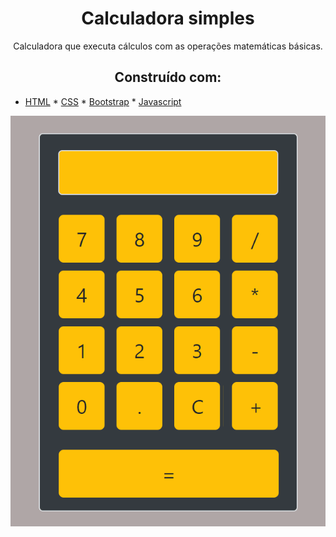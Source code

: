 <h1 align="center">
  Calculadora simples 
</h1>

<p align="center">
  Calculadora que executa cálculos com as operações matemáticas básicas.
</p>

<h2 align="center">
 Construído com:   
</h2>


 
<p align="center">

* [HTML](https://www.w3schools.com/html/default.asp) * [CSS](https://maven.apache.org/) * [Bootstrap](https://getbootstrap.com/) * [Javascript](https://developer.mozilla.org/pt-BR/docs/Aprender/Getting_started_with_the_web/JavaScript_basico)
  
</p>

 
 




 
 <p align="center">
  <img alt="GitHub top language" src="https://github.com/carlosuhlmann/calculadora/blob/master/calc.gif">
 </p>







 













 


